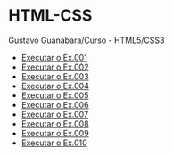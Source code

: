 # HTML-CSS
 Gustavo Guanabara/Curso - HTML5/CSS3

 <ul>
    <li><a href="https://fernandesdennys.github.io/HTML-CSS/M%C3%B3dulo1/ex001/" target: _blank> Executar o Ex.001</li>
    <li><a href="https://fernandesdennys.github.io/HTML-CSS/M%C3%B3dulo1/ex002/" target: _blank> Executar o Ex.002</li>
    <li><a href="https://fernandesdennys.github.io/HTML-CSS/M%C3%B3dulo1/ex003/" target: _blank> Executar o Ex.003</li>
    <li><a href="https://fernandesdennys.github.io/HTML-CSS/M%C3%B3dulo1/ex004/" target: _blank> Executar o Ex.004</li>
    <li><a href="https://fernandesdennys.github.io/HTML-CSS/M%C3%B3dulo1/ex005/" target: _blank> Executar o Ex.005</li>
    <li><a href="https://fernandesdennys.github.io/HTML-CSS/M%C3%B3dulo1/ex006/" target: _blank> Executar o Ex.006</li>
    <li><a href="https://fernandesdennys.github.io/HTML-CSS/M%C3%B3dulo1/ex007/" target: _blank> Executar o Ex.007</li>
    <li><a href="https://fernandesdennys.github.io/HTML-CSS/M%C3%B3dulo1/ex008/" target: _blank> Executar o Ex.008</li>
    <li><a href="https://fernandesdennys.github.io/HTML-CSS/M%C3%B3dulo1/ex009/" target: _blank> Executar o Ex.009</li>
    <li><a href="https://fernandesdennys.github.io/HTML-CSS/M%C3%B3dulo1/ex010/" target: _blank> Executar o Ex.010</li>
</ul>
